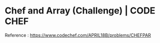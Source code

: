 # Chef and Array (Challenge)  | CODE CHEF

Reference : https://www.codechef.com/APRIL18B/problems/CHEFPAR

